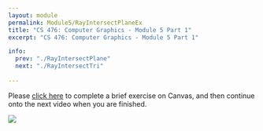 ```yaml
---
layout: module
permalink: Module5/RayIntersectPlaneEx
title: "CS 476: Computer Graphics - Module 5 Part 1"
excerpt: "CS 476: Computer Graphics - Module 5 Part 1"

info:
  prev: "./RayIntersectPlane"
  next: "./RayIntersectTri"
  
---
```


Please <a href = "https://ursinus.instructure.com/courses/10834/quizzes/10554/take" target="_blank">click here</a> to complete a brief exercise on Canvas, and then continue onto the next video when you are finished.

<img src = "http://www.ctralie.com/Teaching/CS476_F2020/Lectures/VideoNotes/5_RayIntersectPlane.svg">